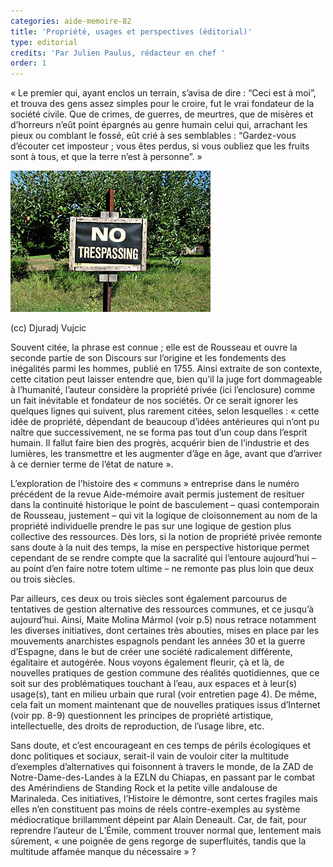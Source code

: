 ```yaml
---
categories: aide-memoire-82
title: 'Propriété, usages et perspectives (éditorial)'
type: editorial
credits: 'Par Julien Paulus, rédacteur en chef '
order: 1
---
```

« Le premier qui, ayant enclos un terrain, s’avisa de dire : “Ceci est à moi”, et trouva des gens assez simples pour le croire, fut le vrai fondateur de la société civile. Que de crimes, de guerres, de meurtres, que de misères et d’horreurs n’eût point épargnés au genre humain celui qui, arrachant les pieux ou comblant le fossé, eût crié à ses semblables : “Gardez-vous d’écouter cet imposteur ; vous êtes perdus, si vous oubliez que les fruits sont à tous, et que la terre n’est à personne”. »



![No trespassing cc Djuradj Vujcic](/assets/uploads/am-82-no-trespassing.jpg)

<span class="img-copyright"> (cc) Djuradj Vujcic </span>


Souvent citée, la phrase est connue ; elle est de Rousseau et ouvre la seconde partie de son Discours sur l’origine et les fondements des inégalités parmi les hommes, publié en 1755. Ainsi extraite de son contexte, cette citation peut laisser entendre que, bien qu’il la juge fort dommageable à l’humanité, l’auteur considère la propriété privée (ici l’enclosure) comme un fait inévitable et fondateur de nos sociétés. Or ce serait ignorer les quelques lignes qui suivent, plus rarement citées, selon lesquelles : « cette idée de propriété, dépendant de beaucoup d’idées antérieures qui n’ont pu naître que successivement, ne se forma pas tout d’un coup dans l’esprit humain. Il fallut faire bien des progrès, acquérir bien de l’industrie et des lumières, les transmettre et les augmenter d’âge en âge, avant que d’arriver à ce dernier terme de l’état de nature ».

L’exploration de l’histoire des « communs » entreprise dans le numéro précédent de la revue Aide-mémoire avait permis justement de resituer dans la continuité historique le point de basculement – quasi contemporain de Rousseau, justement – qui vit la logique de cloisonnement au nom de la propriété individuelle prendre le pas sur une logique de gestion plus collective des ressources. Dès lors, si la notion de propriété privée remonte sans doute à la nuit des temps, la mise en perspective historique permet cependant de se rendre compte que la sacralité qui l’entoure aujourd’hui – au point d’en faire notre totem ultime – ne remonte pas plus loin que deux ou trois siècles.  

Par ailleurs, ces deux ou trois siècles sont également parcourus de tentatives de gestion alternative des ressources communes, et ce jusqu’à aujourd’hui. Ainsi, Maite Molina Mármol (voir p.5) nous retrace notamment les diverses initiatives, dont certaines très abouties, mises en place par les mouvements anarchistes espagnols pendant les années 30 et la guerre d’Espagne, dans le but de créer une société radicalement différente, égalitaire et autogérée. Nous voyons également fleurir, çà et là, de nouvelles pratiques de gestion commune des réalités quotidiennes, que ce soit sur des problématiques touchant à l’eau, aux espaces et à leur(s) usage(s), tant en milieu urbain que rural (voir entretien page 4). De même, cela fait un moment maintenant que de nouvelles pratiques issus d’Internet (voir pp. 8-9) questionnent les principes de propriété artistique, intellectuelle, des droits de reproduction, de l’usage libre, etc.  

Sans doute, et c’est encourageant en ces temps de périls écologiques et donc politiques et sociaux, serait-il vain de vouloir citer la multitude d’exemples d’alternatives qui foisonnent à travers le monde, de la ZAD de Notre-Dame-des-Landes à la EZLN du Chiapas, en passant par le combat des Amérindiens de Standing Rock et la petite ville andalouse de Marinaleda. Ces initiatives, l’Histoire le démontre, sont certes fragiles mais elles n’en constituent pas moins de réels contre-exemples au système médiocratique brillamment dépeint par Alain Deneault. Car, de fait, pour reprendre l’auteur de L’Émile, comment trouver normal que, lentement mais sûrement, « une poignée de gens regorge de superfluités, tandis que la multitude affamée manque du nécessaire » ?
